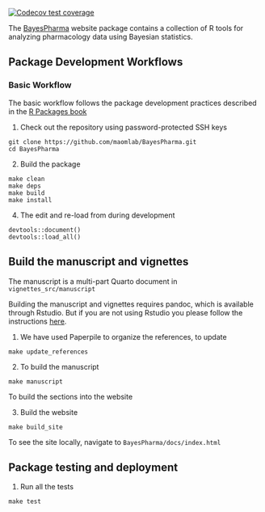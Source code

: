   <!-- badges: start -->
  [![Codecov test coverage](https://codecov.io/gh/maomlab/BayesPharma/branch/main/graph/badge.svg)](https://app.codecov.io/gh/maomlab/BayesPharma?branch=main)
  <!-- badges: end -->

The [BayesPharma](https://maomlab.github.io/BayesPharma/) website package contains a collection of R tools for analyzing pharmacology data using Bayesian statistics.

## Package Development Workflows

### Basic Workflow
The basic workflow follows the package development practices described in the
[R Packages book](https://r-pkgs.org/index.html)


1) Check out the repository using password-protected SSH keys

```{shell clone-repo}
git clone https://github.com/maomlab/BayesPharma.git
cd BayesPharma
```
    
2) Build the package

```{shell install-package}
make clean
make deps
make build
make install
```


4) The edit and re-load from during development 

```{r edit-and-run}
devtools::document()
devtools::load_all()
```    
    
## Build the manuscript and vignettes
The manuscript is a multi-part Quarto document in `vignettes_src/manuscript`

Building the manuscript and vignettes requires pandoc, which is available
through Rstudio. But if you are not using Rstudio you please follow the
instructions [here](https://pandoc.org/installing.html).

1) We have used Paperpile to organize the references, to update
```{shell update-references}
make update_references
```

2) To build the manuscript

```{shell build-manuscript}
make manuscript
```

To build the sections into the website

3) Build the website
```{shell build-site}
make build_site
```

To see the site locally, navigate to `BayesPharma/docs/index.html`
    
    
## Package testing and deployment

1) Run all the tests

```{shell test-package}
make test
```




